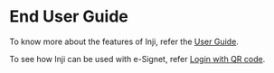 # End User Guide

To know more about the features of Inji, refer the [User Guide](https://docs.mosip.io/1.2.0/modules/inji-user-guide).



To see how Inji can be used with e-Signet, refer [Login with QR code](https://docs.esignet.io/esignet-end-user-guide/login-flow-qr-code).
